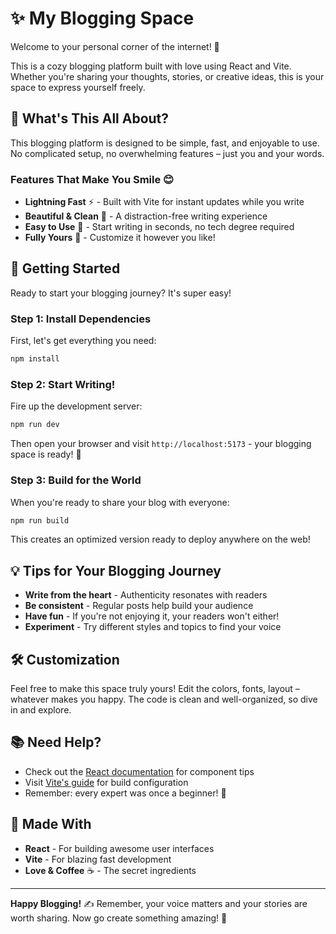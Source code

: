 # ✨ My Blogging Space

Welcome to your personal corner of the internet! 🎉

This is a cozy blogging platform built with love using React and Vite. Whether you're sharing your thoughts, stories, or creative ideas, this is your space to express yourself freely.

## 🌟 What's This All About?

This blogging platform is designed to be simple, fast, and enjoyable to use. No complicated setup, no overwhelming features – just you and your words.

### Features That Make You Smile 😊

- **Lightning Fast** ⚡ - Built with Vite for instant updates while you write
- **Beautiful & Clean** 🎨 - A distraction-free writing experience
- **Easy to Use** 🚀 - Start writing in seconds, no tech degree required
- **Fully Yours** 💝 - Customize it however you like!

## 🚀 Getting Started

Ready to start your blogging journey? It's super easy!

### Step 1: Install Dependencies

First, let's get everything you need:

```bash
npm install
```

### Step 2: Start Writing!

Fire up the development server:

```bash
npm run dev
```

Then open your browser and visit `http://localhost:5173` - your blogging space is ready! 🎊

### Step 3: Build for the World

When you're ready to share your blog with everyone:

```bash
npm run build
```

This creates an optimized version ready to deploy anywhere on the web!

## 💡 Tips for Your Blogging Journey

- **Write from the heart** - Authenticity resonates with readers
- **Be consistent** - Regular posts help build your audience
- **Have fun** - If you're not enjoying it, your readers won't either!
- **Experiment** - Try different styles and topics to find your voice

## 🛠️ Customization

Feel free to make this space truly yours! Edit the colors, fonts, layout – whatever makes you happy. The code is clean and well-organized, so dive in and explore.

## 📚 Need Help?

- Check out the [React documentation](https://react.dev) for component tips
- Visit [Vite's guide](https://vite.dev) for build configuration
- Remember: every expert was once a beginner! 🌱

## 🎨 Made With

- **React** - For building awesome user interfaces
- **Vite** - For blazing fast development
- **Love & Coffee** ☕ - The secret ingredients

---

**Happy Blogging!** ✍️ Remember, your voice matters and your stories are worth sharing. Now go create something amazing! 🌈
